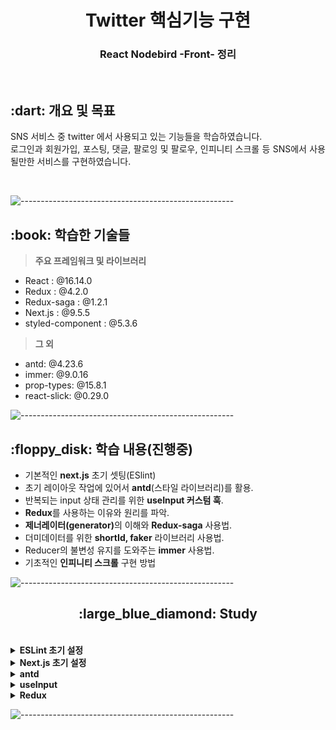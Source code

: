 <h1 align="center">Twitter 핵심기능 구현</h1>
<h3 align="center"> React Nodebird -Front- 정리 </h3> 
<br />

<h2 id="프로젝트소개"> :dart: 개요 및 목표</h2>

<p align="justify">
SNS 서비스 중 twitter 에서 사용되고 있는 기능들을 학습하였습니다. <br />
로그인과 회원가입, 포스팅, 댓글, 팔로잉 및 팔로우, 인피니티 스크롤 등 SNS에서 사용될만한 서비스를 구현하였습니다.
</p>
<br />

![-----------------------------------------------------](https://raw.githubusercontent.com/andreasbm/readme/master/assets/lines/rainbow.png)

<h2 id="사용 기술"> :book: 학습한 기술들</h2>

> **주요 프레임워크 및 라이브러리**

- React : @16.14.0
- Redux : @4.2.0
- Redux-saga : @1.2.1
- Next.js : @9.5.5
- styled-component : @5.3.6

> **그 외**

- antd: @4.23.6
- immer: @9.0.16
- prop-types: @15.8.1
- react-slick: @0.29.0
  <br />

![-----------------------------------------------------](https://raw.githubusercontent.com/andreasbm/readme/master/assets/lines/rainbow.png)

<h2 id="구현목표"> :floppy_disk: 학습 내용(진행중)</h2>

- 기본적인 <b>next.js</b> 초기 셋팅(ESlint)
- 초기 레이아웃 작업에 있어서 <b>antd</b>(스타일 라이브러리)를 활용.
- 반복되는 input 상태 관리를 위한 <b>useInput 커스텀 훅</b>.
- <b>Redux</b>를 사용하는 이유와 원리를 파악.
- <b>제너레이터(generator)</b>의 이해와 <b>Redux-saga</b> 사용법.
- 더미데이터를 위한 <b>shortId, faker</b> 라이브러리 사용법.
- Reducer의 불변성 유지를 도와주는 <b>immer</b> 사용법.
- 기초적인 <b>인피니티 스크롤</b> 구현 방법
  <br />

![-----------------------------------------------------](https://raw.githubusercontent.com/andreasbm/readme/master/assets/lines/rainbow.png)

<h2 align="center" id="next">:large_blue_diamond: Study</h2>
<br>

<details>
<summary><b>ESLint 초기 설정</b></summary>
<div markdown="1">
<br />

> **ESLint**

<p align="justify">
ESlint 는 Javascript, JSX 의 정적 분석 도구입니다. 코드를 분석해 문법적인 오류나 안티 패턴을 찾아주고 일관된 코드 스타일로 작성하도록 도와줍니다.<br />
사람들은 저마다의 코딩 스타일이 있기 때문에, 이를 하나의 코딩 스타일로 바꿔주는 역할을 하게 됩니다.
<br /> ESlint 에는 Shareable Configs 라는 기능이 제공되는데, 이를 이용하면 누군가 만들어 놓은 ESLint 설정을 활용할 수 있습니다. <br />
아래와 같이 초기 설치를 해주겠습니다.
</p>
<br />

```
npm i eslint -D
npm i eslint-plugin-import -D
npm i eslint-plugin-react -D
npm i eslint-plugin-react-hooks -D
npm i eslint-config-airbnb@latest -D
npm i babel-eslint -D
```

<br />

```js
{
  "parser": "babel-eslint", // babel 이 해석해서 최신 문법도 에러 발생 안함
  // "parser" : "@typescript-eslint/parser"
  // 전반적인 Javascript 언어 옵션을 설정
  "parserOptions": {
    "ecmaVersion": 2020, // 사용할 ECMAScript 버전을 설정
    "sourceType": "module", //parser의 export 형식을 설정
    "ecmaFeatures": { // ECMAScript의 언어 확장 기능을 설정
      "jsx": true // JSX 사용 여부
    }
  },
  "env": {
    "browser": true,
    "node": true,
    "es6": true
  },
  "extends": ["airbnb"], // 패기지를 설치하여 설치한 설정을 적용하고자 할 때 extends 에 넣어준다.
  // 플러그인 추가
  "plugins": ["import", "react-hooks"],
  // 사용할 규칙
  "rules": {
    "jsx-a11y/label-has-associated-control": "off",
    "jsx-a11y/anchor-is-valid": "off",
    "no-console": "off", // console.log 등의 호출을 설정 (지금은 클라이언트에 여전히 전달 가능). node.js 에서는 error 로 하는게 유리.
    "no-underscore-dangle": "off", // 식별자에 붙은 _를 허용할지 안할지를 설정한다. 중요한건 식별자에 매달린!
    "react/forbid-prop-types": "off",
    "react/jsx-filename-extension": "off",
    "react/jsx-one-expression-per-line": "off",
    "object-curly-newline": "off", // {} 내 줄바꿈이 필수인지 아닌지에 대한 옵션 처리. 지금은 그냥 꺼버렸다.
    "linebreak-style": "off", // 일관된 줄 바꿈 스타일 적용 설정 ('unix', 'window')
    "no-param-reassign": "off" // 전달된 매개변수에 값을 재할당 하는것을 막아주는 설정
  }
}
```

> 엄격한 스타일 적용을 위해 airbnb 패키지로 설정하였고, 꺼두고 싶은 규칙들을 off 로 설정하였습니다. plugin 에는 react-hooks 를 추가 설정하였습니다.

<h3> 기본 개념 </h3>
<p align="justify">
eslintrc. 파일을 생성 후 위와 같이 셋팅을 해줍니다.  
<br /> ESlint 설정에는 크게 4가지 정도로 구분할 수 있습니다.
</p>

- 환경(env) : 코드가 돌아가는 환경을 설정합니다.
- 전역변수(Globals) : 추가로 사용할 전역변수를 정의할 수 있습니다.
- 규칙(Rules) : 룰의 활성화와 에러들의 수준을 설정합니다.
- 플러그인(plugin) : 위 규칙이나 환경,설정들을 한데 모아둔 집합같은 느낌입니다.
  <br />

<p align="justify">
규칙의 경우 규칙 이름과 이에 대한 설정값으로 'off: 끔', 'warn: 경고', 'error: 오류' 3가지로 나뉩니다. <br />
만일 사용하려는 extends 와 plugin 에서 설정해둔 규칙을 수정하고 싶다면, rules 에서 직접 수정하면 됩니다.
</p>
<br />

- 참고로 prettier 와 설정 충돌을 막고 싶다면, `eslint-config-prettier`
- html 역시 eslint 로 문법 설정을 하고 싶다면, `eslint-plugin-html`

</div>
</details>

<details>
<summary><b>Next.js 초기 설정</b></summary>
<div markdown="1">
<br />

> **Next.js@9**

<p align="justify">
Next.js는 리엑트로 구현 시 CSR 방식으로 인한 SEO(검색 최적화) 문제점을 해소시켜주는 리엑트 프레임워크입니다.<br />
Next.js 를 활용하여 SSR(Server Side Rendering) 구현이 가능해집니다. 
<br />CSR 과 SSR 에 관해서는 아래 링크를 참고해주세요<br />
</p>
<br />

[블로그 참고](https://rock7246.tistory.com/23)

```
npm i next@9
```

<br />

> 추후 내용 추가 예정

</div>
</details>

<details>
<summary><b>antd</b></summary>
<div markdown="1">
<br />

> **antd**

<p align="justify">
antd를 통해서 좀 더 쉽게 페이지의 레이아웃을 설정할 수 있습니다.<br />
간단한 메뉴부터, nav, login form, layout 등등 공식 홈페이지를 참고하여 양식에 맞게 적용하면 됩니다. 전반적으로 미리 디자인이 깔끔하게 되어있지만, 수정이 필요하다면 사용자에 성향에 맞게 수정이 가능합니다. 여기선 version 4 를 사용하였습니다. 최근 버전에는 사용법이 약간 달라진 부분이 있으니 항상 공식 문서를 우선적으로 참조합시다.
<br />
</p>
<br />

```
npm i antd@4
npm i @ant-design/icons
```

<br />
<p align='justify'> `@ant-design/icons` 도 설치해두면 아이콘을 설정할 때 아주 유용합니다. 같이 설치합시다. </p>
<br />

> 예제 (AppLayout)

```js
import React, { useState } from "react";
import { useSelector } from "react-redux";
import PropTypes from "prop-types";
import Link from "next/link";
// 이렇게 import 에서 사용할 수 있다.
import { Menu, Input, Row, Col } from "antd";

import UserProfile from "./UserProfile";
import LoginForm from "./LoginForm";
import styled from "styled-components";

const AppLayout = ({ children }) => {
  const { me } = useSelector((state) => state.user);
  return (
    <div>
      <Menu mode="horizontal">
        <Menu.Item>
          <Link href="/">
            <a>노드버드</a>
          </Link>
        </Menu.Item>
        <Menu.Item>
          <Link href="/profile">
            <a>프로필</a>
          </Link>
        </Menu.Item>
        <Menu.Item>
          <SearchInput
            placeholder="input search text"
            enterButton
            style={{
              width: 300,
              verticalAlign: "middle",
            }}
          />
        </Menu.Item>
        <Menu.Item>
          <Link href="/signup">
            <a>회원가입</a>
          </Link>
        </Menu.Item>
      </Menu>
      <Row gutter={8}>
        <Col xs={24} md={6}>
          {me ? <UserProfile /> : <LoginForm />}
        </Col>
        <Col xs={24} md={12}>
          {children}
        </Col>
        <Col xs={24} md={6}>
          <a href="https://rock7246.tistory.com" target="_blank" rel="noreferrer noopenner">
            By Yelihi
          </a>
        </Col>
      </Row>
    </div>
  );
};
AppLayout.prototype = {
  children: PropTypes.node.isRequired,
};

export default AppLayout;

// 기존 스타일을 변경할 때 styled-component 를 활용해도 되고, 아니면 그냥 인라인으로 수정해도 된다.
const SearchInput = styled(Input.Search)`
  vertical-align: middle;
`;
```

<br />
<p align='justify'>각 요소들의 사용법은 공식 문서를 활용하도록 합시다</p>
</br>

[공식 사이트](https://ant.design/)

</div>
</details>

<details>
<summary><b>useInput</b></summary>
<div markdown="1">
<br />

> **useInput**

<p align="justify">
Form 양식을 작업하다보면 수많은 input 창이 나오게 되고 그때마다 반복되는 함수를 사용하기에는 번거로운 점이 있습니다.<br />
그래서 이전에는 하나의 state 에 여러개의 value 를 객체 형식으로 관리하였는데, 이번에 커스텀 훅을 사용하여 좀 더 깔끔한 코드로 작성하고자 하였습니다.
<br />
</p>
<br />

- useInput.js

```js
import { useState, useCallback } from "react";

export default (initialValue = null) => {
  const [value, setValue] = useState(initialValue);
  const handler = useCallback((e) => {
    setValue(e.target.value);
  }, []);
  return [value, handler];
};
```

- return 부분이 중요한데, 초기 상태값과, handler 함수를 반환하게 됩니다. 이 함수를 그대로 활용할 수 있게 됩니다.
  <br />

```js
import useInput from "../hooks/useInput";

const LoginForm = ({ setIsLoggedIn }) => {
  const [id, onChangeId] = useInput("");
  const [password, onChangePassword] = useInput("");
```

- 이런식으로 상태값과 함수를 구조분해로 마치 useState 를 사용하듯이 사용하면 됩니다.
- 만일 setState 가 필요해지는 경우가 발생한다면, 간단하게 커스텀훅으로 돌아가 return 부분에 setState 를 같이 반환하게 하면 됩니다.
  <br />

```js
import { useState, useCallback } from "react";

export default (initialValue = null) => {
  const [value, setValue] = useState(initialValue);
  const handler = useCallback((e) => {
    setValue(e.target.value);
  }, []);
  return [value, handler, setValue];
};
```

</div>
</details>

<details>
<summary><b>Redux</b></summary>
<div markdown="1">
<br />

> **왜 Redux를 사용해야할까**

<p align="justify">
리엑트의 장점은 화면 랜더링을 컴포넌트의 재사용을 활용하여 좀 더 효율적으로 할 수 있다는 점에 있습니다. 이 때 각 컴포넌트에는 상태값들이 존재할 수 있고, 이러한 상태값의 변화가 곧 화면 랜더링의 업데이트로 이어지곤 합니다. 그리고 이러한 상태값 중 일부는 여러 컴포넌트에서 동시에 사용되어야 하는 경우가 발생합니다.<br /><br />
예를 들자면 만약 사용자의 nickname 이 변경되었다고 할 때, 이 nickname 을 사용하는 컴포넌트가 여러개일 수 있고, 실제로 회원정보창, 장바구니창, 게시글, 댓글 등등에서 활용되곤 합니다. 만일 이러한 상태값들이 많아지게 된다면, 단순 props 로 상태값을 전달하는 방식에는 한계점이 느껴지게 되고, 이런 상태값을 저장할 수 있는 공간이 한 공간 이상은 필요하게 됩니다.
<br /><br />이러한 의미에서 Redux와 같은 상태관리 라이브러리가 필요하게 됩니다.<br />
</p>
<br />

```
npm i next-redux-wrapper
npm i redux
```

- next 에서는 추가로 next-redux-wrapper 가 필요합니다.
- store 폴더를 생성해서, configureStore 를 만듭니다.

```js
import { createWrapper } from "next-redux-wrapper";

import reducer from "../reducers";

// store 를 먼저 만들어 주어야 합니다.
const configureStore = () => {
  // store 생성하기
  const store = createStore(reducer);
  return store;
};

const wrapper = createWrapper(configureStore, {
  debug: process.env.NODE_ENV === "development,",
}); // 자세한 설명이 나와서 이걸 설정해주자.

export default wrapper;
```

- 이후 redux 의 상태값을 사용하고자 하는 페이지(컴포넌트)에 가서 아래처럼 설정을 해주면 됩니다.

```js
import React from "react";
import Head from "next/head";
import PropTypes from "prop-types";
import "antd/dist/antd.css";

import wrapper from "../store/configureStore";

const NodeBird = ({ Component }) => {
  return (
    <>
      <Head>
        <title>NodeBird</title>
      </Head>
      <Component />
    </>
  );
};

NodeBird.propTypes = {
  Component: PropTypes.elementType.isRequired,
};

// 컴포넌트를 wrapper 로 감싸주면 됩니다.
export default wrapper.withRedux(NodeBird);
```

- 이렇게 `_app.js` 에 설정해주게 되면, 나머지 모든 컴포넌트에 관해서 redux store 을 활용할 수 있게 됩니다.
  <br />
  <br />

> **Redux 는 어떻게 동작하는가**

<p align="justify">
리덕스는 중앙 저장소에서 데이터를 저장하는데, 이 데이터를 수정하려면 action 을 통해서 바꿀 수 있습니다. 이 action 을 dispatch 하면 중앙저장소가 바뀌게 됩니다. <br /><br />
물론 diapatch 만 한다고 바뀌는것은 아닙니다. 특정 타입인 action 을 받았을 때, 이 타입에 따른 행동 요건을 switch 문으로 reducer 에서 관리하게 됩니다. 
<br /><br />
문제는 각각의 action 에 대한 reducer 의 코드량이 엄청 많아지게 된다는 점인데, 진행됨에 따라 action 들의 기록들이 남게 되어, 뒤로가기도 가능하고, 어떤식으로 상태가 관리되는지 보기 수월하다는 장점이 있습니다.
<br /><br /> 실제로 한번 구현해보겠습니다.
</p>

```js
// 초기 상태값입니다. 여기에 이제 데이터가 추가되거나 삭제됩니다.
const initialState = {
  user: {
    isLoggedIn: false,
    user: null,
    signUpData: {},
    loginData: {},
  },
  post: {
    mainPosts: [],
  },
};

// 이전상태, 액션 => 다음상태 를 만드는 함수
const rootReducer = (state = initialState, action) => {
  switch (action.type) {
    case "LOG_IN":
      return {
        ...state,
        user: {
          ...state.user,
          isLoggedIn: true,
          user: action.data,
        },
      };
    case "LOG_OUT":
      return {
        ...state,
        user: {
          ...state.user,
          isLoggedIn: false,
          user: null,
        },
      };
    default:
      return {
        ...state,
      };
  }
};

export default rootReducer;
```

- 위 코드는 login,logout 에 대한 reducer store 입니다.
- 불변성을 지켜주어야 하기에 스프레드 연산자를 통해 얇은 복사를 하고 있습니다.
- 해당 컴포넌트에서 action 을 건내주면 rootReducer 는 이 type 에 따른 state 값을 변화시켜줍니다.
- reducer 에 action 을 보내는 함수는 밑과 같습니다.

```js
export const loginAction = (data) => {
  return {
    type: "LOG_IN", // reducer 는 이 type 을 통해서 취할 행동을 결정합니다.
    data: data, // 필요한 data 를 같이 전달하게 됩니다.
  };
};

export const logoutAction = () => {
  return {
    type: "LOG_OUT",
  };
};
```

> 위 함수는 store 에서 정의한 함수입니다. 컴포넌트에서 직접 dispatch를 해도되지만, action 함수를 미리 만들어서 dipatch 에서 함수를 넣어 전달해도 됩니다. 사용자의 편의에 따라 합시다.

- reducer 는 상태값을 변화시키고, 이 상태값을 컴포넌트는 그대로 가져와서 사용하면 됩니다.

```js
// useSelector 를 통해서 상태값을 가져올 수 있습니다.
// 컴포넌트 어디던지 가능합니다.
import { useSelector } from "react-redux";

const AppLayout = ({ children }) => {
  const isLoggedIn = useSelector((state) => state.user.isLoggedIn);
  // 이런식으로 상태값을 가져와 밑에 그대로 활용하면 됩니다.

	return (
	....


	<Col xs={24} md={6}>
          {isLoggedIn ? <UserProfile /> : <LoginForm />}
        </Col>
```

- dispatch 보내는 방법은 역시나 간단합니다.
- useDispatch 를 통해서 dispatch를 정의하고 그대로 사용하면 됩니다.

```js
import { useDispatch } from "react-redux";
import { loginAction } from "../reducers";

const LoginForm = () => {
  const dispatch = useDispatch();

	const onSubmitForm = useCallback(() => {
    // id, password 를 데이터로 전달합니다.
    dispatch(loginAction({ id, password }));
  }, [id, password]);
```

<br />

> **Redux Devtools**

<p align='justify'>크롬에서 확장프로그램을 설치가 가능합니다. 설정할 때는 개발자 모드에서만 작동하도록 설정하는것이 좋습니다. 크롬과 npm 내 둘다 설치가 되어있어야 사용 가능합니다.</p>

```
npm i redux-devtools-extension
npm i @redux-devtools/extension
```

<p align='justify'>configureStore.js 에 아래와같이 설정을 해줍시다.</p>

```js
import { applyMiddleware, createStore, compose } from "redux";
import { createWrapper } from "next-redux-wrapper";
import { composeWithDevTools } from "redux-devtools-extension";

import reducer from "../reducers";

const configureStore = (context) => {
  console.log(context);
  const middlewares = [];
  // 개발자 모두에 한해서 Devtools 를 사용하겠다는 것입니다.
  const enhancer = process.env.NODE_ENV === "production" ? compose(applyMiddleware(...middlewares)) : composeWithDevTools(applyMiddleware(...middlewares));
  const store = createStore(reducer, enhancer);
  return store;
};

const wrapper = createWrapper(configureStore, {
  debug: process.env.NODE_ENV === "development",
});

export default wrapper;
```

</div>
</details>

![-----------------------------------------------------](https://raw.githubusercontent.com/andreasbm/readme/master/assets/lines/rainbow.png)
